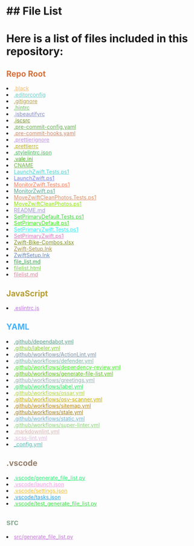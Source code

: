 # ## File List

# Here is a list of files included in this repository:

<h2 style="color: #d5703a;">Repo Root</h2>
<li><a href="https://github.com/Nick2bad4u/ZwiftScripts/blob/main/.black" style="color: #f4ba70;">.black</a></li>
<li><a href="https://github.com/Nick2bad4u/ZwiftScripts/blob/main/.editorconfig" style="color: #6ccec7;">.editorconfig</a></li>
<li><a href="https://github.com/Nick2bad4u/ZwiftScripts/blob/main/.gitignore" style="color: #b09e51;">.gitignore</a></li>
<li><a href="https://github.com/Nick2bad4u/ZwiftScripts/blob/main/.hintrc" style="color: #72c064;">.hintrc</a></li>
<li><a href="https://github.com/Nick2bad4u/ZwiftScripts/blob/main/.jsbeautifyrc" style="color: #858cc2;">.jsbeautifyrc</a></li>
<li><a href="https://github.com/Nick2bad4u/ZwiftScripts/blob/main/.jscsrc" style="color: #728d2a;">.jscsrc</a></li>
<li><a href="https://github.com/Nick2bad4u/ZwiftScripts/blob/main/.pre-commit-config.yaml" style="color: #6bab58;">.pre-commit-config.yaml</a></li>
<li><a href="https://github.com/Nick2bad4u/ZwiftScripts/blob/main/.pre-commit-hooks.yaml" style="color: #cc8868;">.pre-commit-hooks.yaml</a></li>
<li><a href="https://github.com/Nick2bad4u/ZwiftScripts/blob/main/.prettierignore" style="color: #bd91e3;">.prettierignore</a></li>
<li><a href="https://github.com/Nick2bad4u/ZwiftScripts/blob/main/.prettierrc" style="color: #b8ae28;">.prettierrc</a></li>
<li><a href="https://github.com/Nick2bad4u/ZwiftScripts/blob/main/.stylelintrc.json" style="color: #48ba58;">.stylelintrc.json</a></li>
<li><a href="https://github.com/Nick2bad4u/ZwiftScripts/blob/main/.vale.ini" style="color: #49aa1f;">.vale.ini</a></li>
<li><a href="https://github.com/Nick2bad4u/ZwiftScripts/blob/main/CNAME" style="color: #71b34f;">CNAME</a></li>
<li><a href="https://github.com/Nick2bad4u/ZwiftScripts/blob/main/LaunchZwift.Tests.ps1" style="color: #4cd3d3;">LaunchZwift.Tests.ps1</a></li>
<li><a href="https://github.com/Nick2bad4u/ZwiftScripts/blob/main/LaunchZwift.ps1" style="color: #7780e7;">LaunchZwift.ps1</a></li>
<li><a href="https://github.com/Nick2bad4u/ZwiftScripts/blob/main/MonitorZwift.Tests.ps1" style="color: #f97e5c;">MonitorZwift.Tests.ps1</a></li>
<li><a href="https://github.com/Nick2bad4u/ZwiftScripts/blob/main/MonitorZwift.ps1" style="color: #5fa691;">MonitorZwift.ps1</a></li>
<li><a href="https://github.com/Nick2bad4u/ZwiftScripts/blob/main/MoveZwiftCleanPhotos.Tests.ps1" style="color: #d98e65;">MoveZwiftCleanPhotos.Tests.ps1</a></li>
<li><a href="https://github.com/Nick2bad4u/ZwiftScripts/blob/main/MoveZwiftCleanPhotos.ps1" style="color: #8de700;">MoveZwiftCleanPhotos.ps1</a></li>
<li><a href="https://github.com/Nick2bad4u/ZwiftScripts/blob/main/README.md" style="color: #a19bd7;">README.md</a></li>
<li><a href="https://github.com/Nick2bad4u/ZwiftScripts/blob/main/SetPrimaryDefault.Tests.ps1" style="color: #43d541;">SetPrimaryDefault.Tests.ps1</a></li>
<li><a href="https://github.com/Nick2bad4u/ZwiftScripts/blob/main/SetPrimaryDefault.ps1" style="color: #31ef0c;">SetPrimaryDefault.ps1</a></li>
<li><a href="https://github.com/Nick2bad4u/ZwiftScripts/blob/main/SetPrimaryZwift.Tests.ps1" style="color: #31ebf3;">SetPrimaryZwift.Tests.ps1</a></li>
<li><a href="https://github.com/Nick2bad4u/ZwiftScripts/blob/main/SetPrimaryZwift.ps1" style="color: #dc77be;">SetPrimaryZwift.ps1</a></li>
<li><a href="https://github.com/Nick2bad4u/ZwiftScripts/blob/main/Zwift-Bike-Combos.xlsx" style="color: #829229;">Zwift-Bike-Combos.xlsx</a></li>
<li><a href="https://github.com/Nick2bad4u/ZwiftScripts/blob/main/Zwift-Setup.lnk" style="color: #a4914e;">Zwift-Setup.lnk</a></li>
<li><a href="https://github.com/Nick2bad4u/ZwiftScripts/blob/main/ZwiftSetup.lnk" style="color: #6586b9;">ZwiftSetup.lnk</a></li>
<li><a href="https://github.com/Nick2bad4u/ZwiftScripts/blob/main/file_list.md" style="color: #3fa653;">file_list.md</a></li>
<li><a href="https://github.com/Nick2bad4u/ZwiftScripts/blob/main/filelist.html" style="color: #7ccf4e;">filelist.html</a></li>
<li><a href="https://github.com/Nick2bad4u/ZwiftScripts/blob/main/filelist.md" style="color: #d8899f;">filelist.md</a></li>
<h2 style="color: #b79d32;">JavaScript</h2>
<li><a href="https://github.com/Nick2bad4u/ZwiftScripts/blob/main/.eslintrc.js" style="color: #bd71e3;">.eslintrc.js</a></li>
<h2 style="color: #44b2fd;">YAML</h2>
<li><a href="https://github.com/Nick2bad4u/ZwiftScripts/blob/main/.github/dependabot.yml" style="color: #589d84;">.github/dependabot.yml</a></li>
<li><a href="https://github.com/Nick2bad4u/ZwiftScripts/blob/main/.github/labeler.yml" style="color: #87ca3e;">.github/labeler.yml</a></li>
<li><a href="https://github.com/Nick2bad4u/ZwiftScripts/blob/main/.github/workflows/ActionLint.yml" style="color: #7c92a6;">.github/workflows/ActionLint.yml</a></li>
<li><a href="https://github.com/Nick2bad4u/ZwiftScripts/blob/main/.github/workflows/defender.yml" style="color: #7cb9a4;">.github/workflows/defender.yml</a></li>
<li><a href="https://github.com/Nick2bad4u/ZwiftScripts/blob/main/.github/workflows/dependency-review.yml" style="color: #43ef27;">.github/workflows/dependency-review.yml</a></li>
<li><a href="https://github.com/Nick2bad4u/ZwiftScripts/blob/main/.github/workflows/generate-file-list.yml" style="color: #5dc01b;">.github/workflows/generate-file-list.yml</a></li>
<li><a href="https://github.com/Nick2bad4u/ZwiftScripts/blob/main/.github/workflows/greetings.yml" style="color: #95afae;">.github/workflows/greetings.yml</a></li>
<li><a href="https://github.com/Nick2bad4u/ZwiftScripts/blob/main/.github/workflows/label.yml" style="color: #2fe762;">.github/workflows/label.yml</a></li>
<li><a href="https://github.com/Nick2bad4u/ZwiftScripts/blob/main/.github/workflows/ossar.yml" style="color: #aed343;">.github/workflows/ossar.yml</a></li>
<li><a href="https://github.com/Nick2bad4u/ZwiftScripts/blob/main/.github/workflows/osv-scanner.yml" style="color: #c3a703;">.github/workflows/osv-scanner.yml</a></li>
<li><a href="https://github.com/Nick2bad4u/ZwiftScripts/blob/main/.github/workflows/sitemap.yml" style="color: #b88511;">.github/workflows/sitemap.yml</a></li>
<li><a href="https://github.com/Nick2bad4u/ZwiftScripts/blob/main/.github/workflows/stale.yml" style="color: #a18026;">.github/workflows/stale.yml</a></li>
<li><a href="https://github.com/Nick2bad4u/ZwiftScripts/blob/main/.github/workflows/static.yml" style="color: #72b3c9;">.github/workflows/static.yml</a></li>
<li><a href="https://github.com/Nick2bad4u/ZwiftScripts/blob/main/.github/workflows/super-linter.yml" style="color: #8cd279;">.github/workflows/super-linter.yml</a></li>
<li><a href="https://github.com/Nick2bad4u/ZwiftScripts/blob/main/.markdownlint.yml" style="color: #d6b3af;">.markdownlint.yml</a></li>
<li><a href="https://github.com/Nick2bad4u/ZwiftScripts/blob/main/.scss-lint.yml" style="color: #dbb7d7;">.scss-lint.yml</a></li>
<li><a href="https://github.com/Nick2bad4u/ZwiftScripts/blob/main/_config.yml" style="color: #50b9b1;">_config.yml</a></li>
<h2 style="color: #947e6b;">.vscode</h2>
<li><a href="https://github.com/Nick2bad4u/ZwiftScripts/blob/main/.vscode/generate_file_list.py" style="color: #28ee74;">.vscode/generate_file_list.py</a></li>
<li><a href="https://github.com/Nick2bad4u/ZwiftScripts/blob/main/.vscode/launch.json" style="color: #ee9ee4;">.vscode/launch.json</a></li>
<li><a href="https://github.com/Nick2bad4u/ZwiftScripts/blob/main/.vscode/settings.json" style="color: #efbe35;">.vscode/settings.json</a></li>
<li><a href="https://github.com/Nick2bad4u/ZwiftScripts/blob/main/.vscode/tasks.json" style="color: #29a1de;">.vscode/tasks.json</a></li>
<li><a href="https://github.com/Nick2bad4u/ZwiftScripts/blob/main/.vscode/test_generate_file_list.py" style="color: #3de04a;">.vscode/test_generate_file_list.py</a></li>
<h2 style="color: #8fae97;">src</h2>
<li><a href="https://github.com/Nick2bad4u/ZwiftScripts/blob/main/src/generate_file_list.py" style="color: #c477d8;">src/generate_file_list.py</a></li>